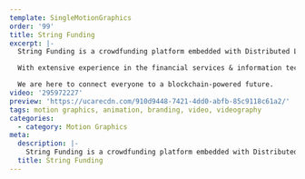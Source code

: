 ```yaml
---
template: SingleMotionGraphics
order: '99'
title: String Funding
excerpt: |-
  String Funding is a crowdfunding platform embedded with Distributed Ledger Technology (DLT) and ERC20 smart contracts that facilitates the process for innovative businesses to discover the value of blockchain technology. Innovatively DLT enabled utility tokens can assist businesses to pre-sale goods and services and connect with customers and potential customers around the world. With access globally and locally, our platform could have tremendous positive impact on Fintech industry.

  With extensive experience in the financial services & information technology industry, we are a frontier of Fintech industry in Australia.

  We are here to connect everyone to a blockchain-powered future.
video: '295972227'
preview: 'https://ucarecdn.com/910d9448-7421-4dd0-abfb-85c9118c61a2/'
tags: motion graphics, animation, branding, video, videography
categories:
  - category: Motion Graphics
meta:
  description: |-
    String Funding is a crowdfunding platform embedded with Distributed Ledger Technology (DLT) and ERC20 smart contracts that facilitates the process for innovative businesses to discover the value of blockchain technology. Innovatively DLT enabled utility tokens can assist businesses to pre-sale goods and services and connect with customers and potential customers around the world. With access globally and locally, our platform could have tremendous positive impact on Fintech industry.
  title: String Funding
---
```

